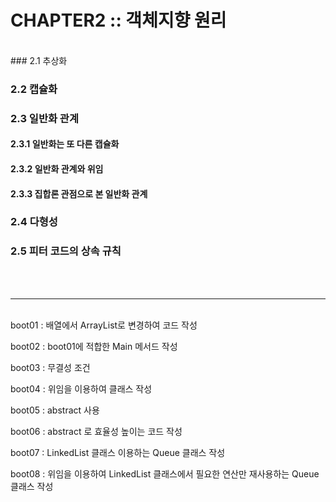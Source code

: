 # CHAPTER2 :: 객체지향 원리
<br />
### 2.1 추상화

### 2.2 캡슐화

### 2.3 일반화 관계

 #### 2.3.1 일반화는 또 다른 캡슐화
  
 #### 2.3.2 일반화 관계와 위임
  
 #### 2.3.3 집합론 관점으로 본 일반화 관계

### 2.4 다형성

### 2.5 피터 코드의 상속 규칙
<br /><br />
***
<br />
boot01 : 배열에서 ArrayList로 변경하여 코드 작성

boot02 : boot01에 적합한 Main 메서드 작성

boot03 : 무결성 조건

boot04 : 위임을 이용하여 클래스 작성

boot05 : abstract 사용

boot06 : abstract 로 효율성 높이는 코드 작성

boot07 : LinkedList 클래스 이용하는 Queue 클래스 작성

boot08 : 위임을 이용하여 LinkedList 클래스에서 필요한 연산만 재사용하는 Queue 클래스 작성

